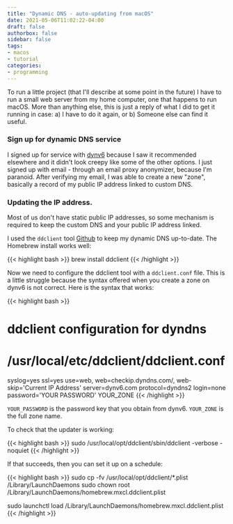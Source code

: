 ```yaml
---
title: "Dynamic DNS - auto-updating from macOS"
date: 2021-05-06T11:02:22-04:00
draft: false
authorbox: false
sidebar: false
tags:
- macos
- tutorial
categories:
- programming
---
```

To run a little project (that I'll describe at some point in the future) I have to run a small web server from my home computer, one that happens to run macOS. More than anything else, this is just a reply of what I did to get it running in case: a) I have to do it again, or b) Someone else can find it useful.

### Sign up for dynamic DNS service

I signed up for service with [dynv6](https://dynv6.com) because I saw it recommended elsewhere and it didn't look creepy like some of the other options. I just signed up with email - through an email proxy anonymizer, because I'm paranoid. After verifying my email, I was able to create a new "zone", basically a record of my public IP address linked to custom DNS.

### Updating the IP address.

Most of us don't have static public IP addresses, so some mechanism is required to keep the custom DNS and your public IP address linked.

I used the `ddclient` tool [Github](https://github.com/ddclient/ddclient) to keep my dynamic DNS up-to-date. The Homebrew install works well:

{{< highlight bash >}}
brew install ddclient
{{< /highlight >}}

Now we need to configure the ddclient tool with a `ddclient.conf` file. This is a little struggle because the syntax offered when you create a zone on dynv6 is not correct. Here is the syntax that works:

{{< highlight bash >}}
# ddclient configuration for dyndns
#
# /usr/local/etc/ddclient/ddclient.conf
syslog=yes
ssl=yes
use=web, web=checkip.dyndns.com/, web-skip='Current IP Address'
server=dynv6.com
protocol=dyndns2
login=none
password='YOUR PASSWORD'
YOUR_ZONE
{{< /highlight >}}

`YOUR_PASSWORD` is the password key that you obtain from dynv6. `YOUR_ZONE` is the full zone name.

To check that the updater is working:

{{< highlight bash >}}
sudo /usr/local/opt/ddclient/sbin/ddclient -verbose -noquiet
{{< /highlight >}}

If that succeeds, then you can set it up on a schedule:

{{< highlight bash >}}
sudo cp -fv /usr/local/opt/ddclient/*.plist /Library/LaunchDaemons
sudo chown root /Library/LaunchDaemons/homebrew.mxcl.ddclient.plist

sudo launchctl load /Library/LaunchDaemons/homebrew.mxcl.ddclient.plist
{{< /highlight >}}
